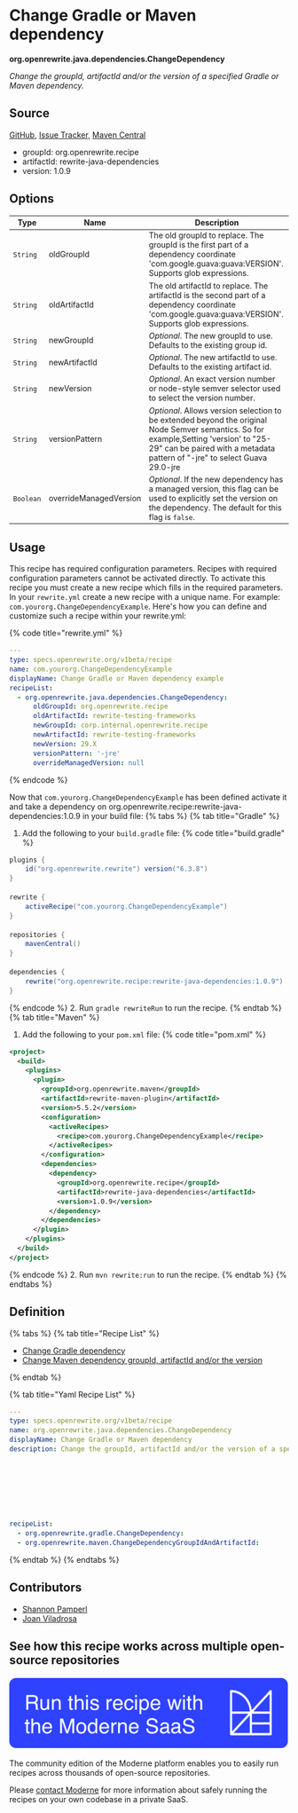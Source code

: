 # Change Gradle or Maven dependency

**org.openrewrite.java.dependencies.ChangeDependency**

_Change the groupId, artifactId and/or the version of a specified Gradle or Maven dependency._

## Source

[GitHub](https://github.com/openrewrite/rewrite-java-dependencies/blob/main/src/main/java/org/openrewrite/java/dependencies/ChangeDependency.java), [Issue Tracker](https://github.com/openrewrite/rewrite-java-dependencies/issues), [Maven Central](https://central.sonatype.com/artifact/org.openrewrite.recipe/rewrite-java-dependencies/1.0.9/jar)

* groupId: org.openrewrite.recipe
* artifactId: rewrite-java-dependencies
* version: 1.0.9

## Options

| Type | Name | Description |
| -- | -- | -- |
| `String` | oldGroupId | The old groupId to replace. The groupId is the first part of a dependency coordinate 'com.google.guava:guava:VERSION'. Supports glob expressions. |
| `String` | oldArtifactId | The old artifactId to replace. The artifactId is the second part of a dependency coordinate 'com.google.guava:guava:VERSION'. Supports glob expressions. |
| `String` | newGroupId | *Optional*. The new groupId to use. Defaults to the existing group id. |
| `String` | newArtifactId | *Optional*. The new artifactId to use. Defaults to the existing artifact id. |
| `String` | newVersion | *Optional*. An exact version number or node-style semver selector used to select the version number. |
| `String` | versionPattern | *Optional*. Allows version selection to be extended beyond the original Node Semver semantics. So for example,Setting 'version' to "25-29" can be paired with a metadata pattern of "-jre" to select Guava 29.0-jre |
| `Boolean` | overrideManagedVersion | *Optional*. If the new dependency has a managed version, this flag can be used to explicitly set the version on the dependency. The default for this flag is `false`. |


## Usage

This recipe has required configuration parameters. Recipes with required configuration parameters cannot be activated directly. To activate this recipe you must create a new recipe which fills in the required parameters. In your `rewrite.yml` create a new recipe with a unique name. For example: `com.yourorg.ChangeDependencyExample`.
Here's how you can define and customize such a recipe within your rewrite.yml:

{% code title="rewrite.yml" %}
```yaml
---
type: specs.openrewrite.org/v1beta/recipe
name: com.yourorg.ChangeDependencyExample
displayName: Change Gradle or Maven dependency example
recipeList:
  - org.openrewrite.java.dependencies.ChangeDependency:
      oldGroupId: org.openrewrite.recipe
      oldArtifactId: rewrite-testing-frameworks
      newGroupId: corp.internal.openrewrite.recipe
      newArtifactId: rewrite-testing-frameworks
      newVersion: 29.X
      versionPattern: '-jre'
      overrideManagedVersion: null
```
{% endcode %}

Now that `com.yourorg.ChangeDependencyExample` has been defined activate it and take a dependency on org.openrewrite.recipe:rewrite-java-dependencies:1.0.9 in your build file:
{% tabs %}
{% tab title="Gradle" %}
1. Add the following to your `build.gradle` file:
{% code title="build.gradle" %}
```groovy
plugins {
    id("org.openrewrite.rewrite") version("6.3.8")
}

rewrite {
    activeRecipe("com.yourorg.ChangeDependencyExample")
}

repositories {
    mavenCentral()
}

dependencies {
    rewrite("org.openrewrite.recipe:rewrite-java-dependencies:1.0.9")
}
```
{% endcode %}
2. Run `gradle rewriteRun` to run the recipe.
{% endtab %}
{% tab title="Maven" %}
1. Add the following to your `pom.xml` file:
{% code title="pom.xml" %}
```xml
<project>
  <build>
    <plugins>
      <plugin>
        <groupId>org.openrewrite.maven</groupId>
        <artifactId>rewrite-maven-plugin</artifactId>
        <version>5.5.2</version>
        <configuration>
          <activeRecipes>
            <recipe>com.yourorg.ChangeDependencyExample</recipe>
          </activeRecipes>
        </configuration>
        <dependencies>
          <dependency>
            <groupId>org.openrewrite.recipe</groupId>
            <artifactId>rewrite-java-dependencies</artifactId>
            <version>1.0.9</version>
          </dependency>
        </dependencies>
      </plugin>
    </plugins>
  </build>
</project>
```
{% endcode %}
2. Run `mvn rewrite:run` to run the recipe.
{% endtab %}
{% endtabs %}

## Definition

{% tabs %}
{% tab title="Recipe List" %}
* [Change Gradle dependency](../../gradle/changedependency.md)
* [Change Maven dependency groupId, artifactId and/or the version](../../maven/changedependencygroupidandartifactid.md)

{% endtab %}

{% tab title="Yaml Recipe List" %}
```yaml
---
type: specs.openrewrite.org/v1beta/recipe
name: org.openrewrite.java.dependencies.ChangeDependency
displayName: Change Gradle or Maven dependency
description: Change the groupId, artifactId and/or the version of a specified Gradle or Maven dependency.







recipeList:
  - org.openrewrite.gradle.ChangeDependency:
  - org.openrewrite.maven.ChangeDependencyGroupIdAndArtifactId:

```
{% endtab %}
{% endtabs %}

## Contributors
* [Shannon Pamperl](mailto:shanman190@gmail.com)
* [Joan Viladrosa](mailto:joan@moderne.io)


## See how this recipe works across multiple open-source repositories

[![Moderne Link Image](/.gitbook/assets/ModerneRecipeButton.png)](https://app.moderne.io/recipes/org.openrewrite.java.dependencies.ChangeDependency)

The community edition of the Moderne platform enables you to easily run recipes across thousands of open-source repositories.

Please [contact Moderne](https://moderne.io/product) for more information about safely running the recipes on your own codebase in a private SaaS.

